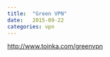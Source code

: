 ```yaml
---
title:  "Green VPN"
date:   2015-09-22
categories: vpn
---
```


http://www.toinka.com/greenvpn